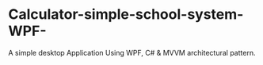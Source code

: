 # Calculator-simple-school-system-WPF-
A simple desktop Application Using WPF, C# &amp; MVVM architectural pattern.
